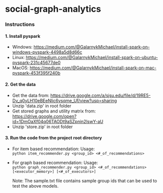 # social-graph-analytics

### Instructions
#### 1. Install pyspark
  - Windows: https://medium.com/@GalarnykMichael/install-spark-on-windows-pyspark-4498a5d8d66c
  - Linux: https://medium.com/@GalarnykMichael/install-spark-on-ubuntu-pyspark-231c45677de0
  - MacOS: https://medium.com/@GalarnykMichael/install-spark-on-mac-pyspark-453f395f240b

#### 2. Get the data
  - Get the data from: https://drive.google.com/a/sjsu.edu/file/d/19RE5-Dv_q0yLH10eBEeNlic6vsqme_Uf/view?usp=sharing
  - Unzip 'data.zip' in root folder
  - Get stored graphs and utility matrix from: https://drive.google.com/open?id=1DmOaXf04q06TAODt9aSZpnin2lswY-aU
  - Unzip 'store.zip' in root folder

#### 3. Run the code from the project root directory
  - For item based recommendation:
    Usage:<br/> 
    `python item_recommender.py <group_id> <#_of_recommendations>`
    
  - For graph based recommendation:
    Usage:<br/> 
    `python graph_recommender.py <group_id> <#_of_recommendations> [<executor_memory>] [<#_of_executors>]`
    
    Note: The sample.txt file contains sample group ids that can be used to test the above models.
